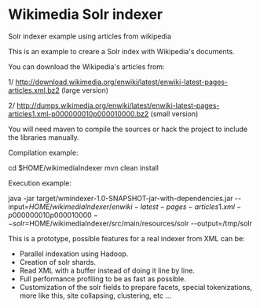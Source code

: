 Wikimedia Solr indexer
======================

Solr indexer example using articles from wikipedia


This is an example to creare a Solr index with Wikipedia's documents.

You can download the Wikipedia's articles from:

1/ http://download.wikimedia.org/enwiki/latest/enwiki-latest-pages-articles.xml.bz2 (large version)

2/ http://dumps.wikimedia.org/enwiki/latest/enwiki-latest-pages-articles1.xml-p000000010p000010000.bz2 (small version)

You will need maven to compile the sources or hack the project to include the libraries manually.

Compilation example:

cd $HOME/wikimediaIndexer
mvn clean install

Execution example:

java -jar target/wmindexer-1.0-SNAPSHOT-jar-with-dependencies.jar --input=$HOME/wikimediaIndexer/enwiki-latest-pages-articles1.xml-p000000010p000010000 --solr=$HOME/wikimediaIndexer/src/main/resources/solr --output=/tmp/solr


This is a prototype, possible features for a real indexer from XML can be:
- Parallel indexation using Hadoop.
- Creation of solr shards.
- Read XML with a buffer instead of doing it line by line.
- Full performance profiling to be as fast as possible.
- Customization of the solr fields to prepare facets, special tokenizations, more like this, site collapsing, clustering, etc ...